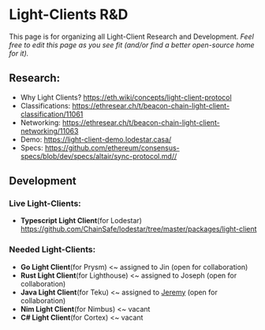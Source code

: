 # Light-Clients R&D

This page is for organizing all Light-Client Research and Development. 
*Feel free to edit this page as you see fit (and/or find a better open-source home for it).*

## Research:

- Why Light Clients? https://eth.wiki/concepts/light-client-protocol
- Classifications: https://ethresear.ch/t/beacon-chain-light-client-classification/11061
- Networking: https://ethresear.ch/t/beacon-chain-light-client-networking/11063
- Demo: https://light-client-demo.lodestar.casa/
- Specs: https://github.com/ethereum/consensus-specs/blob/dev/specs/altair/sync-protocol.md//

## Development

### Live Light-Clients:

- **Typescript Light Client**(for Lodestar) https://github.com/ChainSafe/lodestar/tree/master/packages/light-client

### Needed Light-Clients:

- **Go Light Client**(for Prysm) <~ assigned to Jin (open for collaboration)
- **Rust Light Client**(for Lighthouse) <~ assigned to Joseph (open for collaboration)
- **Java Light Client**(for Teku) <~ assigned to [Jeremy](https://github.com/jeyakatsa/Altair----Minimal-Light-Client-Prototype) (open for collaboration)
- **Nim Light Client**(for Nimbus) <~ vacant
- **C# Light Client**(for Cortex) <~ vacant
